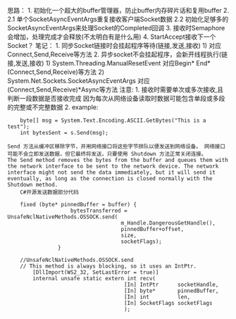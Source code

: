 思路：
	1. 初始化一个超大的buffer管理器，防止buffer内存碎片话和复用buffer
	2. 
		2.1	单个SocketAsyncEventArgs重复接收客户端Socket数据
		2.2 初始化足够多的SocketAsyncEventArgs来处理Socket的Completed回调
	3. 接收时Semaphore会增加，处理完成才会释放(不太明白有是什么用)
	4. StartAccept接收下一个Socket？
笔记：
	1. 同步Socket链接时会挂起程序等待(链接,发送,接收)
		1) 对应Connect,Send,Receive等方法
	2. 异步socket不会挂起程序，会新开线程执行(链接,发送,接收)
		1) System.Threading.ManualResetEvent 对应Begin* End*(Connect,Send,Receive)等方法
		2) System.Net.Sockets.SocketAsyncEventArgs 对应(Connect,Send,Receive)*Async等方法
注意:
	1. 接收时需要单次或多次接收,且判断一段数据是否接收完成
	   因为每次从网络设备读取时数据可能包含单段或多段的完整或不完整数据
	2. example:
	
		byte[] msg = System.Text.Encoding.ASCII.GetBytes("This is a test");  
		int bytesSent = s.Send(msg); 
		
	Send 方法从缓冲区移除字节，并用网络接口将这些字节排队以便发送到网络设备。 网络接口可能不会立即发送数据，但它最终将发送，只要使用 Shutdown 方法正常关闭连接。
	The Send method removes the bytes from the buffer and queues them with the network interface to be sent to the network device. The network interface might not send the data immediately, but it will send it eventually, as long as the connection is closed normally with the Shutdown method.
		C#开源发送数据部分代码
		
		fixed (byte* pinnedBuffer = buffer) {
                        bytesTransferred = UnsafeNclNativeMethods.OSSOCK.send(
                                        m_Handle.DangerousGetHandle(),
                                        pinnedBuffer+offset,
                                        size,
                                        socketFlags);
                    }
		
		//UnsafeNclNativeMethods.OSSOCK.send
		// This method is always blocking, so it uses an IntPtr.
            [DllImport(WS2_32, SetLastError = true)]
            internal unsafe static extern int recv(
                                         [In] IntPtr      socketHandle,
                                         [In] byte*       pinnedBuffer,
                                         [In] int         len,
                                         [In] SocketFlags socketFlags
                                         );